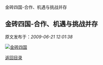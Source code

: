 金砖四国-合作、机遇与挑战并存
## 金砖四国-合作、机遇与挑战并存

 原文发布于：*2009-06-21 12:01:38*

[![金砖四国](https&#58;//lpqaaa.bay.livefilestore.com/y1mN-MbzzlJRhGWJflHGiVGjNIKQfmDxiYTqoxsEt13RxcBk7shPgmXY6pn4uXFDSkvgIXaA8FFrn2W1N8mB1HaYJOIqpgz0nJorFb8lsmyCZTvSFanGiEqYR6bCbgHB0TxM7QM0_Dkh4Y0SRDKYDEY3Q/%E9%87%91%E7%A0%96%E5%9B%9B%E5%9B%BD_thumb[2].jpg)](https&#58;//lpqaaa.bay.livefilestore.com/y1mjfzBO4G5klNa5dMLIqu6lu7keQf5YuqlsHB0S0LyU6hgyaNUtRUpqsRFj87hCcaWsHDIgetnlAJYou6AglFnOxDtRFfJD_chGPn2w0pQB0sSlvWDsv4n8JW-94m4-xTIPOMUmhWGlAuvH0npXbiZPQ/%E9%87%91%E7%A0%96%E5%9B%9B%E5%9B%BD[4].jpg)

[返回目录](index.html)
